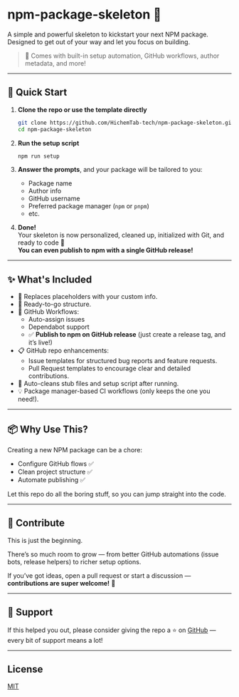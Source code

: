 # npm-package-skeleton 🧱

A simple and powerful skeleton to kickstart your next NPM package.  
Designed to get out of your way and let you focus on building.  

> 🎯 Comes with built-in setup automation, GitHub workflows, author metadata, and more!

---

## 🚀 Quick Start

1. **Clone the repo or use the template directly**
   ```bash
   git clone https://github.com/HichemTab-tech/npm-package-skeleton.git
   cd npm-package-skeleton
   ```

2. **Run the setup script**
   ```bash
   npm run setup
   ```

3. **Answer the prompts**, and your package will be tailored to you:
    - Package name
    - Author info
    - GitHub username
    - Preferred package manager (`npm` or `pnpm`)
    - etc.

4. **Done!**  
   Your skeleton is now personalized, cleaned up, initialized with Git, and ready to code 🎸  
   **You can even publish to npm with a single GitHub release!**

---

## ✨ What's Included

- 🔁 Replaces placeholders with your custom info.
- 🧪 Ready-to-go structure.
- 🔧 GitHub Workflows:
    - Auto-assign issues
    - Dependabot support
    - ✅ **Publish to npm on GitHub release** (just create a release tag, and it’s live!)
- 📋 GitHub repo enhancements:
    - Issue templates for structured bug reports and feature requests.
    - Pull Request templates to encourage clear and detailed contributions.
- 🧹 Auto-cleans stub files and setup script after running.
- 💡 Package manager-based CI workflows (only keeps the one you need!).

---

## 📦 Why Use This?

Creating a new NPM package can be a chore:
- Configure GitHub flows ✅
- Clean project structure ✅
- Automate publishing ✅

Let this repo do all the boring stuff, so you can jump straight into the code.

---

## 🤝 Contribute

This is just the beginning.

There’s so much room to grow — from better GitHub automations (issue bots, release helpers) to richer setup options.

If you’ve got ideas, open a pull request or start a discussion — **contributions are super welcome!** 🌱

---

## 🌟 Support

If this helped you out,
please consider giving the repo a ⭐️ on [GitHub](https://github.com/HichemTab-tech/npm-package-skeleton) —
every bit of support means a lot!

---

## License

[MIT](./LICENSE)